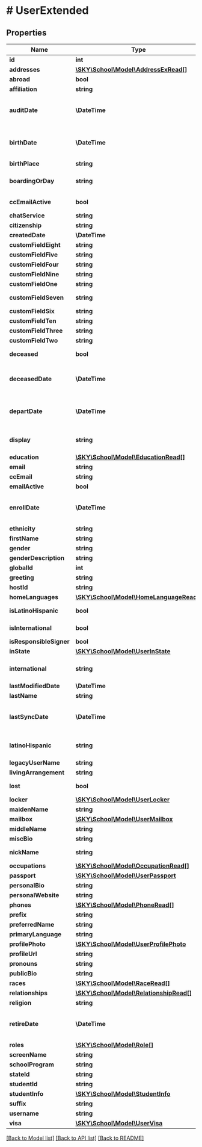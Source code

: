 # # UserExtended

## Properties

Name | Type | Description | Notes
------------ | ------------- | ------------- | -------------
**id** | **int** | The ID associated with a user | [optional]
**addresses** | [**\SKY\School\Model\AddressExRead[]**](AddressExRead.md) | List of the user addresses | [optional]
**abroad** | **bool** | Returns true if the current user is abroad | [optional]
**affiliation** | **string** | The affiliation in the user profile | [optional]
**auditDate** | **\DateTime** | The audit date from a user profile; Uses &lt;a href&#x3D;\&quot;https://tools.ietf.org/html/rfc3339\&quot; target&#x3D;\&quot;_blank\&quot;&gt;ISO-8601&lt;/a&gt; (24H) format: 2003-04-21T10:29:43 | [optional]
**birthDate** | **\DateTime** | The birth date in the user profile; Uses &lt;a href&#x3D;\&quot;https://tools.ietf.org/html/rfc3339\&quot; target&#x3D;\&quot;_blank\&quot;&gt;ISO-8601&lt;/a&gt; (24H) format: 2003-04-21T10:29:43 | [optional]
**birthPlace** | **string** | The birth place in the user profile | [optional]
**boardingOrDay** | **string** | The &#39;Boarding Or Day&#39; status of the user. &#39;B&#39; for boarding and &#39;D&#39; for day, or will be a blank string if not set. | [optional]
**ccEmailActive** | **bool** | Returns true if the users carbon copy email is active | [optional]
**chatService** | **string** | The chat service in the user profile | [optional]
**citizenship** | **string** | The citizenship field in the user profile | [optional]
**createdDate** | **\DateTime** | The created date in the user profile | [optional]
**customFieldEight** | **string** | A custom field on the user profile (eight of ten) | [optional]
**customFieldFive** | **string** | A custom field on the user profile (five of ten) | [optional]
**customFieldFour** | **string** | A custom field on the user profile (four of ten) | [optional]
**customFieldNine** | **string** | A custom field on the user profile (nine of ten) | [optional]
**customFieldOne** | **string** | A custom feild on the user profile (one of ten) | [optional]
**customFieldSeven** | **string** | A custom field on the user profile (seven of ten) | [optional]
**customFieldSix** | **string** | A custom field on the user profile (six of ten) | [optional]
**customFieldTen** | **string** | A custom field on the user profile (ten of ten) | [optional]
**customFieldThree** | **string** | A custom field on the user profile (three of ten) | [optional]
**customFieldTwo** | **string** | A custom field on the user profile (two of ten) | [optional]
**deceased** | **bool** | Set to true if the user is deceased. Allowed value: true, false. Defaults to false. | [optional]
**deceasedDate** | **\DateTime** | The deceased date in the user profile; Uses &lt;a href&#x3D;\&quot;https://tools.ietf.org/html/rfc3339\&quot; target&#x3D;\&quot;_blank\&quot;&gt;ISO-8601&lt;/a&gt; (24H) format: 2003-04-21T10:29:43 | [optional]
**departDate** | **\DateTime** | The depart date from a user profile; Uses &lt;a href&#x3D;\&quot;https://tools.ietf.org/html/rfc3339\&quot; target&#x3D;\&quot;_blank\&quot;&gt;ISO-8601&lt;/a&gt; (24H) format: 2003-04-21T10:29:43 | [optional]
**display** | **string** | Display name field generated from first name, last name, preferred name, and grad year (read only) | [optional]
**education** | [**\SKY\School\Model\EducationRead[]**](EducationRead.md) | List of the user educational institutions | [optional]
**email** | **string** | The email address of a user | [optional]
**ccEmail** | **string** | The cc email address of a user | [optional]
**emailActive** | **bool** | Returns true if the users e-mail is ok to send to | [optional]
**enrollDate** | **\DateTime** | The enroll date from a user profile. Uses &lt;a href&#x3D;\&quot;https://tools.ietf.org/html/rfc3339\&quot; target&#x3D;\&quot;_blank\&quot;&gt;ISO-8601&lt;/a&gt; (24H) format: 2003-04-21T10:29:43 | [optional]
**ethnicity** | **string** | The ethnicity field from a user profile | [optional]
**firstName** | **string** | The first name of a user | [optional]
**gender** | **string** | The gender of the user | [optional]
**genderDescription** | **string** | The gender description of the user | [optional]
**globalId** | **int** | Global id associated with user | [optional]
**greeting** | **string** | The greeting in the user profile | [optional]
**hostId** | **string** | The hostId in the user profile | [optional]
**homeLanguages** | [**\SKY\School\Model\HomeLanguageRead[]**](HomeLanguageRead.md) | List of user home languages | [optional]
**isLatinoHispanic** | **bool** | &lt;b&gt;Deprecated&lt;/b&gt;: The islatinohispanic in the user profile | [optional]
**isInternational** | **bool** | The isinternational in the user profile (will be deprecated 02/15/2024) | [optional]
**isResponsibleSigner** | **bool** | The isresponsiblesigner in the user profile | [optional]
**inState** | [**\SKY\School\Model\UserInState**](UserInState.md) |  | [optional]
**international** | **string** | The value the user has selected for Is International. This will return: Yes, No, or No answer. | [optional]
**lastModifiedDate** | **\DateTime** | The last modified date in the user profile | [optional]
**lastName** | **string** | The last name of a user | [optional]
**lastSyncDate** | **\DateTime** | The last sync date of a user profile; Uses &lt;a href&#x3D;\&quot;https://tools.ietf.org/html/rfc3339\&quot; target&#x3D;\&quot;_blank\&quot;&gt;ISO-8601&lt;/a&gt; (24H) format: 2003-04-21T10:29:43 | [optional]
**latinoHispanic** | **string** | The value the user has selected for Is Latino Hispanic. This will return: Yes, No, or No answer. | [optional]
**legacyUserName** | **string** | The last sync date of a user profile | [optional]
**livingArrangement** | **string** | The living arrangement in the user profile | [optional]
**lost** | **bool** | Returns true if lost is selected under sensitive information in a personal profile (read only) | [optional]
**locker** | [**\SKY\School\Model\UserLocker**](UserLocker.md) |  | [optional]
**maidenName** | **string** | The maiden name of a user | [optional]
**mailbox** | [**\SKY\School\Model\UserMailbox**](UserMailbox.md) |  | [optional]
**middleName** | **string** | The middle name of a user | [optional]
**miscBio** | **string** | The misc bio from the user profile | [optional]
**nickName** | **string** | The nickname of a user  &lt;b&gt;This field will be deprecated after 90 days.&lt;/b&gt; | [optional]
**occupations** | [**\SKY\School\Model\OccupationRead[]**](OccupationRead.md) | List of the users occupations | [optional]
**passport** | [**\SKY\School\Model\UserPassport**](UserPassport.md) |  | [optional]
**personalBio** | **string** | The personal bio from the user profile | [optional]
**personalWebsite** | **string** | The personal website in the user profile | [optional]
**phones** | [**\SKY\School\Model\PhoneRead[]**](PhoneRead.md) | List of the user phone numbers | [optional]
**prefix** | **string** | The prefix of a user | [optional]
**preferredName** | **string** | The preferred name of the user | [optional]
**primaryLanguage** | **string** | The primary language for the user profile. | [optional]
**profilePhoto** | [**\SKY\School\Model\UserProfilePhoto**](UserProfilePhoto.md) |  | [optional]
**profileUrl** | **string** | The profile url for a user profile | [optional]
**pronouns** | **string** | The pronouns of the user. | [optional]
**publicBio** | **string** | The public bio of the user. | [optional]
**races** | [**\SKY\School\Model\RaceRead[]**](RaceRead.md) | List of the races object for the user profile. | [optional]
**relationships** | [**\SKY\School\Model\RelationshipRead[]**](RelationshipRead.md) | List of the user relationships | [optional]
**religion** | **string** | The religion field from a user profile | [optional]
**retireDate** | **\DateTime** | The retire date in the user profile; Uses &lt;a href&#x3D;\&quot;https://tools.ietf.org/html/rfc3339\&quot; target&#x3D;\&quot;_blank\&quot;&gt;ISO-8601&lt;/a&gt; (24H) format: 2003-04-21T10:29:43 | [optional]
**roles** | [**\SKY\School\Model\Role[]**](Role.md) | List of the user roles | [optional]
**screenName** | **string** | The screen name in the user profile | [optional]
**schoolProgram** | **string** | The school program of the user | [optional]
**stateId** | **string** | The state id of the user | [optional]
**studentId** | **string** | Student ID | [optional]
**studentInfo** | [**\SKY\School\Model\StudentInfo**](StudentInfo.md) |  | [optional]
**suffix** | **string** | The suffix of a user | [optional]
**username** | **string** | The username used to access the system | [optional]
**visa** | [**\SKY\School\Model\UserVisa**](UserVisa.md) |  | [optional]

[[Back to Model list]](../../README.md#models) [[Back to API list]](../../README.md#endpoints) [[Back to README]](../../README.md)
